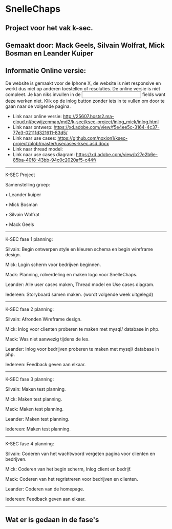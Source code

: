 # SnelleChaps

Project voor het vak k-sec.
-
Gemaakt door: Mack Geels, Silvain Wolfrat, Mick Bosman en Leander Kuiper
-

Informatie Online versie:
-
De website is gemaakt voor de Iphone X, de website is niet responsive en werkt dus niet op anderen toestellen of resoluties.
De online versie is niet compleet. Je kan niks invullen in de <input> fields want deze werken niet. Klik op de inlog button zonder iets in te vullen om door te gaan naar de volgende pagina.


- Link naar online versie: http://25607.hosts2.ma-cloud.nl/bewijzenmap/md2/k-sec/ksec-project/inlog_mick/inlog.html
- Link naar ontwerp: https://xd.adobe.com/view/f5e4ee5c-3164-4c37-77e3-02111d321611-83d5/
- Link naar use cases: https://github.com/noxion1/ksec-project/blob/master/usecases-ksec.asd.docx
- Link naar thread model:
- Link naar use cases diagram: https://xd.adobe.com/view/b27e2b6e-85ba-40f8-43bb-94c0c2020af5-c44f/


---
K-SEC Project

Samenstelling groep:

•	Leander kuiper

•	Mick Bosman

•	Silvain Wolfrat

•	Mack Geels

---
K-SEC fase 1 planning:

Silvain:
Begin ontwerpen style en kleuren schema en begin wireframe design.

Mick: Login scherm voor bedrijven beginnen.

Mack: Planning, rolverdeling en maken logo voor SnelleChaps.

Leander: Alle user cases maken, Thread model en Use cases diagram. 

Iedereen: Storyboard samen maken. (wordt volgende week uitgelegd)


---
K-SEC fase 2 planning:

Silvain: Afronden Wireframe design.

Mick: Inlog voor clienten proberen te maken met mysql/ database in php.

Mack: Was niet aanwezig tijdens de les.

Leander: Inlog voor bedrijven proberen te maken met mysql/ database in php.

Iedereen: Feedback geven aan elkaar.


---
K-SEC fase 3 planning:

Silvain: Maken test planning.

Mick: Maken test planning.

Mack: Maken test planning.

Leander: Maken test planning.

Iedereen: Maken test planning.


---
K-SEC fase 4 planning:

Silvain: Coderen van het wachtwoord vergeten pagina voor clienten en bedrijven.

Mick: Coderen van het begin scherm, Inlog client en bedrijf.

Mack: Coderen van het regristreren voor bedrijven en clienten.

Leander: Coderen van de homepage.

Iedereen: Feedback geven aan elkaar.

---
## Wat er is gedaan in de fase's


